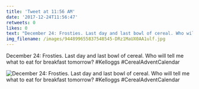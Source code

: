 ```yaml
---
title: 'Tweet at 11:56 AM'
date: '2017-12-24T11:56:47'
retweets: 0
likes: 0
text: "December 24: Frosties. Last day and last bowl of cereal. Who will tell me what to eat for breakfast tomorrow? #Kelloggs #CerealAdventCalendar"
img_filename: /images/944899655837548545-DRz1MaUX0AA1ulf.jpg
---
```

December 24: Frosties. Last day and last bowl of cereal. Who will tell me what to eat for breakfast tomorrow? #Kelloggs #CerealAdventCalendar

![December 24: Frosties. Last day and last bowl of cereal. Who will tell me what to eat for breakfast tomorrow? #Kelloggs #CerealAdventCalendar](/images/944899655837548545-DRz1MaUX0AA1ulf.jpg "December 24: Frosties. Last day and last bowl of cereal. Who will tell me what to eat for breakfast tomorrow? #Kelloggs #CerealAdventCalendar")
